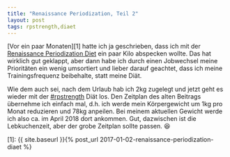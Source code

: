 ```yaml
---
title: "Renaissance Periodization, Teil 2"
layout: post
tags: rpstrength,diaet
---
```

[Vor ein paar Monaten][1] hatte ich ja geschrieben, dass ich mit der [Renaissance Periodization Diet][0] ein paar Kilo abspecken 
wollte. Das hat wirklich gut geklappt, aber dann habe ich durch einen Jobwechsel meine Prioritäten ein wenig umsortiert und lieber
darauf geachtet, dass ich meine Trainingsfrequenz beibehalte, statt meine Diät.

Wie dem auch sei, nach dem Urlaub hab ich 2kg zugelegt und jetzt geht es wieder mit der [#rpstrength][0] Diät los. Den Zeitplan 
des alten Beitrags übernehme ich einfach mal, d.h. ich werde mein Körpergewicht um 1kg pro Monat reduzieren und 78kg anpeilen.
Bei meinem aktuellen Gewicht werde ich also ca. im April 2018 dort ankommen. Gut, dazwischen ist die Lebkuchenzeit, aber der 
grobe Zeitplan sollte passen. 😆

[0]: https://renaissanceperiodization.com/
[1]: {{ site.baseurl }}{% post_url 2017-01-02-renaissance-periodization-diaet %}
